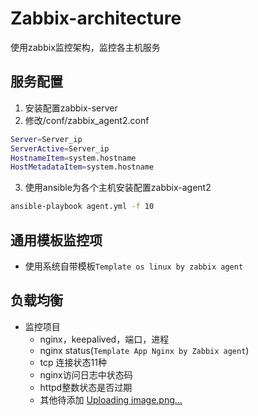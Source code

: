 # Zabbix-architecture
使用zabbix监控架构，监控各主机服务

## 服务配置
1. 安装配置zabbix-server
2. 修改/conf/zabbix_agent2.conf
```bash
Server=Server_ip
ServerActive=Server_ip
HostnameItem=system.hostname
HostMetadataItem=system.hostname
```
3. 使用ansible为各个主机安装配置zabbix-agent2
```bash
ansible-playbook agent.yml -f 10
```

## 通用模板监控项
- 使用系统自带模板`Template os linux by zabbix agent`

## 负载均衡
- 监控项目
  - nginx，keepalived，端口，进程
  - nginx status(`Template App Nginx by Zabbix agent`)
  - tcp 连接状态11种
  - nginx访问日志中状态码
  - httpd整数状态是否过期
  - 其他待添加
  [Uploading image.png…]()
